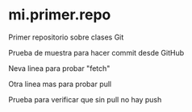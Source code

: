 # mi.primer.repo
Primer repositorio sobre clases Git

Prueba de muestra para hacer commit desde GitHub

Neva linea para probar "fetch"

Otra linea mas para probar pull

Prueba para verificar que sin pull no hay push
